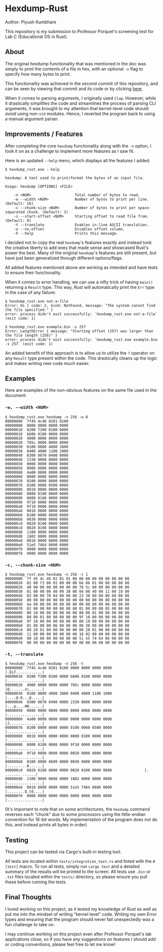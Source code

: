 # Hexdump-Rust

Author: Piyush Kumbhare

This repository is my submission to Professor Porquet's screening test for Lab C (Educational OS in Rust). 

## About


The original hexdump functionality that was mentioned in the doc was simply to print the contents of a file in hex, with an optional `-n` flag to specify how many bytes to print. 

This functionality was achieved in the second commit of this repository, and can be seen by viewing that commit and its code or by clicking [here](https://github.com/piyushkumbhare/hexdump-rust/blob/9903da2fa5de0be99ad01463a7b11051df953f9f/src/main.rs).

When it comes to parsing arguments, I originally used `Clap`. However, while it drastically simplifies the code and streamlines the process of parsing CLI arguments, it was brought to my attention that kernel-level code should *avoid* using non-`std` modules. Hence, I reverted the program back to using a manual argument parser.

## Improvements / Features

After completing the core `hexdump` functionality along with the `-n` option, I took it on as a challenge to implement more features as I saw fit. 

Here is an updated `--help` menu, which displays all the features I added.

```
$ hexdump_rust.exe --help

hexdump: A tool used to print/format the bytes of an input file.

Usage: hexdump [OPTIONS] <FILE>

    -n <NUM>                    Total number of bytes to read.
    -w --width <NUM>            Number of bytes to print per line. (Default: 16)
    -c --chunk-size <NUM>       Number of bytes to print per space-separated chunk. (Default: 2)
    -s --start-offset <NUM>     Starting offset to read file from. (Default: 0)
    -t --translate              Enables in-line ASCII translation.
    -o --no-offset              Disables offset column.
    -h --help                   Prints this message.
```

I decided not to copy the real `hexdump`'s features exactly and instead took the creative liberty to add ones that made sense and showcased Rust's power the best. Many of the original `hexdump`'s features are still present, but have just been generalized through different options/flags.

All added features mentioned above are working as intended and have tests to ensure their functionality.

When it comes to error handling, we can use a nifty trick of having `main()` returning a `Result` type. This way, Rust will automatically print the `Err` type in the case of any failure:
```
$ hexdump_rust.exe not-a-file
Error: Os { code: 2, kind: NotFound, message: "The system cannot find the file specified." }
error: process didn't exit successfully: `hexdump_rust.exe not-a-file` (exit code: 1)
```

```
$ hexdump_rust.exe example.bin -s 257
Error: LengthError { message: "Starting offset (257) was larger than the file length (256)" }   
error: process didn't exit successfully: `hexdump_rust.exe example.bin -s 257` (exit code: 1)
```

An added benefit of this approach is to allow us to utilize the `?` operator on any `Result` type present within the code. This drastically cleans up the logic and makes writing new code *much* easier.

## Examples

Here are examples of the non-obvious features on the same file used in the document:

### `-w, --width <NUM>`
```
$ hexdump_rust.exe hexdump -n 256 -w 8
00000000  7f45 4c46 0201 0100 
00000008  0000 0000 0000 0000
00000010  0200 f300 0100 0000
00000018  b606 0100 0000 0000
00000020  4000 0000 0000 0000
00000028  785c 0000 0000 0000
00000030  0100 0000 4000 3800
00000038  0400 4000 1100 1000
00000040  0300 0070 0400 0000
00000048  2330 0000 0000 0000
00000050  0000 0000 0000 0000
00000058  0000 0000 0000 0000
00000060  4a00 0000 0000 0000
00000068  0000 0000 0000 0000
00000070  0100 0000 0000 0000
00000078  0100 0000 0500 0000
00000080  0010 0000 0000 0000
00000088  0000 0100 0000 0000
00000090  0000 0100 0000 0000
00000098  9f10 0000 0000 0000
000000a0  9f10 0000 0000 0000
000000a8  0010 0000 0000 0000
000000b0  0100 0000 0600 0000
000000b8  0030 0000 0000 0000
000000c0  0020 0100 0000 0000
000000c8  0020 0100 0000 0000
000000d0  1100 0000 0000 0000
000000d8  1802 0000 0000 0000
000000e0  0010 0000 0000 0000
000000e8  51e5 7464 0600 0000
000000f0  0000 0000 0000 0000
000000f8  0000 0000 0000 0000
```

### `-c, --chunk-size <NUM>`
```
$ hexdump_rust.exe hexdump -n 256 -c 1
00000000  7f 45 4c 46 02 01 01 00 00 00 00 00 00 00 00 00 
00000010  02 00 f3 00 01 00 00 00 b6 06 01 00 00 00 00 00
00000020  40 00 00 00 00 00 00 00 78 5c 00 00 00 00 00 00
00000030  01 00 00 00 40 00 38 00 04 00 40 00 11 00 10 00
00000040  03 00 00 70 04 00 00 00 23 30 00 00 00 00 00 00
00000050  00 00 00 00 00 00 00 00 00 00 00 00 00 00 00 00
00000060  4a 00 00 00 00 00 00 00 00 00 00 00 00 00 00 00
00000070  01 00 00 00 00 00 00 00 01 00 00 00 05 00 00 00
00000080  00 10 00 00 00 00 00 00 00 00 01 00 00 00 00 00
00000090  00 00 01 00 00 00 00 00 9f 10 00 00 00 00 00 00
000000a0  9f 10 00 00 00 00 00 00 00 10 00 00 00 00 00 00
000000b0  01 00 00 00 06 00 00 00 00 30 00 00 00 00 00 00
000000c0  00 20 01 00 00 00 00 00 00 20 01 00 00 00 00 00
000000d0  11 00 00 00 00 00 00 00 18 02 00 00 00 00 00 00
000000e0  00 10 00 00 00 00 00 00 51 e5 74 64 06 00 00 00
000000f0  00 00 00 00 00 00 00 00 00 00 00 00 00 00 00 00
```

### `-t, --translate`
```
$ hexdump_rust.exe hexdump -n 256 -t
00000000  7f45 4c46 0201 0100 0000 0000 0000 0000               |.ELF............|     
00000010  0200 f300 0100 0000 b606 0100 0000 0000               |................|     
00000020  4000 0000 0000 0000 785c 0000 0000 0000               |@.......x\......|     
00000030  0100 0000 4000 3800 0400 4000 1100 1000               |....@.8...@.....|     
00000040  0300 0070 0400 0000 2330 0000 0000 0000               |...p....#0......|     
00000050  0000 0000 0000 0000 0000 0000 0000 0000               |................|     
00000060  4a00 0000 0000 0000 0000 0000 0000 0000               |J...............|     
00000070  0100 0000 0000 0000 0100 0000 0500 0000               |................|     
00000080  0010 0000 0000 0000 0000 0100 0000 0000               |................|     
00000090  0000 0100 0000 0000 9f10 0000 0000 0000               |................|     
000000a0  9f10 0000 0000 0000 0010 0000 0000 0000               |................|     
000000b0  0100 0000 0600 0000 0030 0000 0000 0000               |.........0......|     
000000c0  0020 0100 0000 0000 0020 0100 0000 0000               |. ....... ......|     
000000d0  1100 0000 0000 0000 1802 0000 0000 0000               |................|     
000000e0  0010 0000 0000 0000 51e5 7464 0600 0000               |........Q.td....|     
000000f0  0000 0000 0000 0000 0000 0000 0000 0000               |................|
```

(It's important to note that on some architectures, the `hexdump` command reverses each "chunk" due to some processors using the little-endian convention for 16-bit words. My implementation of the program does not do this, and instead prints all bytes in order)

## Testing

This project can be tested via Cargo's built-in testing tool.

All tests are located within `tests/integration_test.rs` and linted with the `#[test]` macro. To run all tests, simply run `cargo test` and a detailed summary of the results will be printed to the screen. All tests use `.bin` or `.txt` files located within the `tests/` directory, so please ensure you pull these before running the tests.

## Final Thoughts

I loved working on this project, as it tested my knowledge of Rust as well as put me into the mindset of writing "kernel level" code. Writing my own Error types and ensuring that the program should never fail unexpectedly was a fun challenge to take on.

I may continue working on this project even after Professor Porquet's lab applications close, so if you have any suggestions on features I should add or coding conventions, please feel free to let me know!
